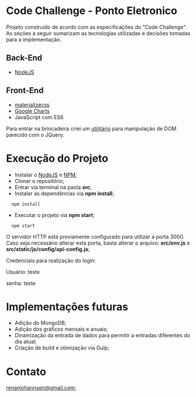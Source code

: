 # Code Challenge - Ponto Eletronico

Projeto construído de acordo com as especificações do "Code Challenge". 
As seções a seguir sumarizam as tecnologias utilizadas e decisões tomadas para a implementação.

## Back-End
- [NodeJS](https://nodejs.org/en/)

## Front-End
- [materializecss](http://materializecss.com/)
- [Google Charts](https://developers.google.com/chart/)
- JavaScript com ES6 

Para entrar na brincadeira criei um [utilitário](./src/static/js/libs/my-util-jquery-style.js) para manipulação de DOM parecido com o JQuery.

# Execução do Projeto

- Instalar o [NodeJS](https://nodejs.org/en/) e [NPM](https://www.npmjs.com/);
- Clonar o repositório;
- Entrar via terminal na pasta **src**;
- Instalar as dependências via **npm install**;
```shell
  npm install
```
- Executar o projeto via **npm start**;
```shell
  npm start
```

O servidor HTTP está previamente configurado para utilizar a porta 3000. Caso seja necessário alterar esta porta, basta alterar o arquivo: **src/env.js** e **src/static/js/config/api-config.js**;

Credenciais para realização do login:

Usuário: teste

senha: teste

# Implementações futuras
- Adição do MongoDB;
- Adição dos gráficos mensais e anuais;
- Dinamização da entrada de dados para permitir a entradas diferentes do dia atual;
- Criação de build e otimização via Gulp;
 
# Contato

renanjohannsen@gmail.com;

